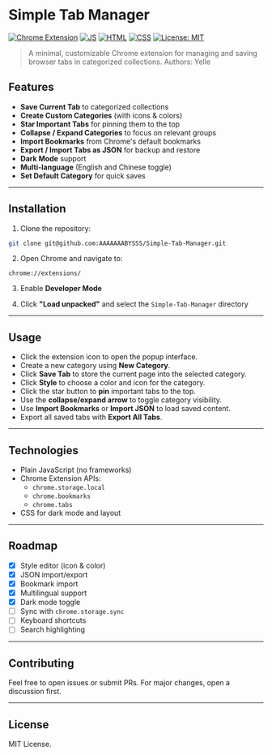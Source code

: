 # Simple Tab Manager

[![Chrome Extension](https://img.shields.io/badge/Platform-Chrome-blue?logo=google-chrome&logoColor=white)](https://www.google.com/chrome/)
[![JS](https://img.shields.io/badge/Code-JavaScript-yellow?logo=javascript&logoColor=white)](https://developer.mozilla.org/en-US/docs/Web/JavaScript)
[![HTML](https://img.shields.io/badge/Markup-HTML5-orange?logo=html5&logoColor=white)](https://developer.mozilla.org/en-US/docs/Web/HTML)
[![CSS](https://img.shields.io/badge/Style-CSS3-blue?logo=css3&logoColor=white)](https://developer.mozilla.org/en-US/docs/Web/CSS)
[![License: MIT](https://img.shields.io/badge/License-MIT-green.svg)](LICENSE)

> A minimal, customizable Chrome extension for managing and saving browser tabs in categorized collections.
> Authors: Yelle

## Features

- **Save Current Tab** to categorized collections
- **Create Custom Categories** (with icons & colors)
- **Star Important Tabs** for pinning them to the top
- **Collapse / Expand Categories** to focus on relevant groups
- **Import Bookmarks** from Chrome's default bookmarks
- **Export / Import Tabs as JSON** for backup and restore
- **Dark Mode** support
- **Multi-language** (English and Chinese toggle)
- **Set Default Category** for quick saves

---

## Installation

1. Clone the repository:

```bash
git clone git@github.com:AAAAAAABYSSS/Simple-Tab-Manager.git
```

2. Open Chrome and navigate to:

```
chrome://extensions/
```

3. Enable **Developer Mode**

4. Click **"Load unpacked"** and select the `Simple-Tab-Manager` directory

---

## Usage

- Click the extension icon to open the popup interface.
- Create a new category using **New Category**.
- Click **Save Tab** to store the current page into the selected category.
- Click **Style** to choose a color and icon for the category.
- Click the star button to **pin** important tabs to the top.
- Use the **collapse/expand arrow** to toggle category visibility.
- Use **Import Bookmarks** or **Import JSON** to load saved content.
- Export all saved tabs with **Export All Tabs**.

---

## Technologies

- Plain JavaScript (no frameworks)
- Chrome Extension APIs:
  - `chrome.storage.local`
  - `chrome.bookmarks`
  - `chrome.tabs`
- CSS for dark mode and layout

---

## Roadmap

- [x] Style editor (icon & color)
- [x] JSON import/export
- [x] Bookmark import
- [x] Multilingual support
- [x] Dark mode toggle
- [ ] Sync with `chrome.storage.sync`
- [ ] Keyboard shortcuts
- [ ] Search highlighting

---

## Contributing

Feel free to open issues or submit PRs. For major changes, open a discussion first.

---

## License

MIT License.
